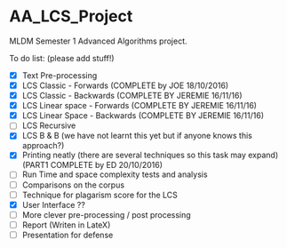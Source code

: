 # AA_LCS_Project
MLDM Semester 1 Advanced Algorithms project.

To do list: (please add stuff!)

- [X] Text Pre-processing 
- [X] LCS Classic - Forwards    (COMPLETE by JOE 18/10/2016)
- [X] LCS Classic - Backwards (COMPLETE BY JEREMIE 16/11/16)
- [X] LCS Linear space - Forwards (COMPLETE BY JEREMIE 16/11/16)
- [X] LCS Linear Space - Backwards (COMPLETE BY JEREMIE 16/11/16)
- [ ] LCS Recursive
- [X] LCS B & B (we have not learnt this yet but if anyone knows this approach?)
- [X] Printing neatly (there are several techniques so this task may expand) (PART1 COMPLETE by ED 20/10/2016)
- [ ] Run Time and space complexity tests and analysis
- [ ] Comparisons on the corpus
- [ ] Technique for plagarism score for the LCS
- [X] User Interface ??
- [ ] More clever pre-processing / post processing
- [ ] Report (Writen in LateX)
- [ ] Presentation for defense
